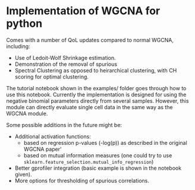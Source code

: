 # Implementation of WGCNA for python

Comes with a number of QoL updates compared to normal WGCNA, including:

- Use of Ledoit-Wolf Shrinkage estimation.
- Demonstration of the removal of spurious
- Spectral Clustering as opposed to heirarchical clustering, with CH scoring for optimal clustering.

The tutorial notebook shown in the examples/ folder goes through how to use this notebook. Currently the implementation is designed for using the negative binomial parameters directly from several samples. However, this module can directly evaluate single cell data in the same way as the WGCNA module. 

Some possible additions in the future might be:

- Additional activation functions:
  - based on regression p-values (-log(p)) as described in the original WGCNA paper'
  - based on mutual information measures (one could try to use `sklearn.feature_selection.mutual_info_regression`)
- Better gprofiler integration (basic example is shown in the notebook given).
- More options for thresholding of spurious correlations. 
